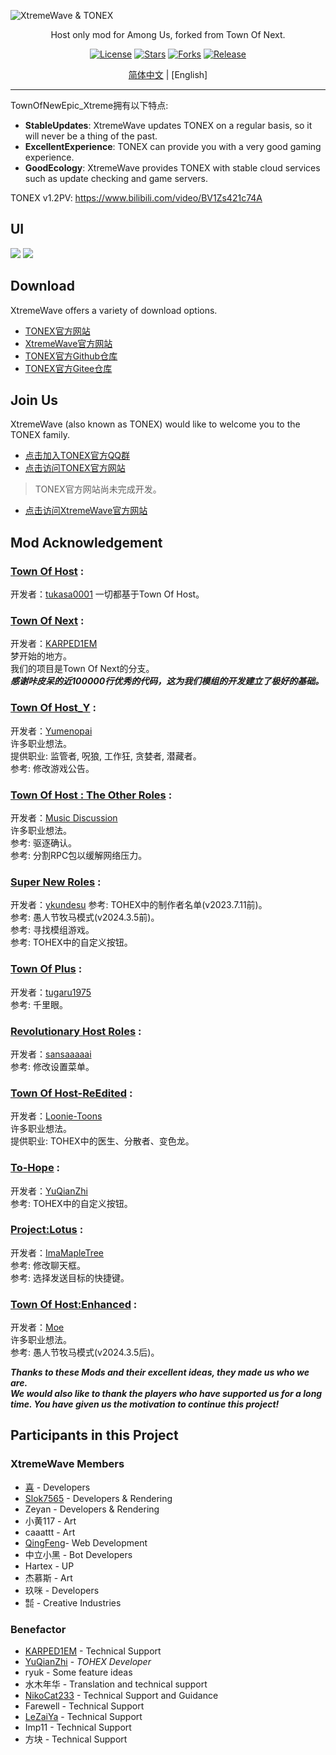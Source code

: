 ![XtremeWave & TONEX](https://cn-sy1.rains3.com/xtremewave/XtremeWave-TONEX.png)
<div align="center">
<p>Host only mod for Among Us, forked from Town Of Next.</p>
<a href="https://github.com/XtremeWave/TownOfNewEpic_Xtreme"><img src="https://badgen.net/badge/License/GPL3.0" alt="License"></a>
<a href="https://github.com/XtremeWave/TownOfNewEpic_Xtreme"><img src="https://badgen.net/github/stars/XtremeWave/TownOfNewEpic_Xtreme" alt="Stars"></a>
<a href="https://github.com/XtremeWave/TownOfNewEpic_Xtreme"><img src="https://badgen.net/github/forks/XtremeWave/TownOfNewEpic_Xtreme" alt="Forks"></a>
<a href="https://github.com/XtremeWave/TownOfNewEpic_Xtreme"><img src="https://badgen.net/github/release/XtremeWave/TownOfNewEpic_Xtreme" alt="Release"></a>
<br>

[简体中文](README.md) | [English]
<hr></div>
TownOfNewEpic_Xtreme拥有以下特点:

- **StableUpdates**: XtremeWave updates TONEX on a regular basis, so it will never be a thing of the past.
- **ExcellentExperience**: TONEX can provide you with a very good gaming experience.
- **GoodEcology**: XtremeWave provides TONEX with stable cloud services such as update checking and game servers.

TONEX v1.2PV: <https://www.bilibili.com/video/BV1Zs421c74A>
## UI
![](https://cn-sy1.rains3.com/xtremewave/TONEX-UI1.png)
![](https://cn-sy1.rains3.com/xtremewave/TONEX-UI2.png)
## Download
XtremeWave offers a variety of download options.
- [TONEX官方网站](https://tonex.cc/download)
- [XtremeWave官方网站](https://www.xtreme.net.cn)
- [TONEX官方Github仓库](https://github.com/XtremeWave/TownOfNewEpic_Xtreme/releases)
- [TONEX官方Gitee仓库](https://gitee.com/TEAM_TONEX/TownOfNewEpic_Xtreme/releases)
## Join Us

XtremeWave (also known as TONEX) would like to welcome you to the TONEX family.<br>
- [点击加入TONEX官方QQ群](https://qm.qq.com/q/9dkVmyBvpY)
- [点击访问TONEX官方网站](https://tonex.cc)
> TONEX官方网站尚未完成开发。
- [点击访问XtremeWave官方网站](https://www.xtreme.net.cn/)

## Mod Acknowledgement

### [Town Of Host](https://github.com/tukasa0001/TownOfHost) :
开发者：[tukasa0001](https://github.com/tukasa0001)
一切都基于Town Of Host。

###  [Town Of Next](https://github.com/KARPED1EM/TownOfNext) :
开发者：[KARPED1EM](https://github.com/KARPED1EM)<br>
梦开始的地方。<br>
我们的项目是Town Of Next的分支。<br>
**_感谢咔皮呆的近100000行优秀的代码，这为我们模组的开发建立了极好的基础。_**

###  [Town Of Host_Y](https://github.com/Yumenopai/TownOfHost_Y) :
开发者：[Yumenopai](https://github.com/Yumenopai)<br>
许多职业想法。<br>
提供职业: 监管者, 呪狼, 工作狂, 贪婪者, 潜藏者。<br>
参考: 修改游戏公告。

###  [Town Of Host : The Other Roles](https://github.com/music-discussion/TownOfHost-TheOtherRoles) :
开发者：[Music Discussion](https://github.com/music-discussion)<br>
许多职业想法。<br>
参考: 驱逐确认。<br>
参考: 分割RPC包以缓解网络压力。

###  [Super New Roles](https://github.com/ykundesu/SuperNewRoles) :
开发者：[ykundesu](https://github.com/ykundesu)
参考: TOHEX中的制作者名单(v2023.7.11前)。<br>
参考: 愚人节牧马模式(v2024.3.5前)。<br>
参考: 寻找模组游戏。<br>
参考: TOHEX中的自定义按钮。

###  [Town Of Plus](https://github.com/tugaru1975/TownOfPlus) :
开发者：[tugaru1975](https://github.com/tugaru1975)<br>
参考: 千里眼。

###  [Revolutionary Host Roles](https://github.com/sansaaaaai/Revolutionary-host-roles) :
开发者：[sansaaaaai](https://github.com/sansaaaaai)<br>
参考: 修改设置菜单。

###  [Town Of Host-ReEdited](https://github.com/Loonie-Toons/TownOfHost-ReEdited) :
开发者：[Loonie-Toons](https://github.com/Loonie-Toons)<br>
许多职业想法。<br>
提供职业: TOHEX中的医生、分散者、变色龙。<br>

###  [To-Hope](https://gitee.com/xigua_ya/to-hope) :
开发者：[YuQianZhi](https://gitee.com/xigua_ya)<br>
参考: TOHEX中的自定义按钮。<br>

###  [Project:Lotus](https://github.com/ImaMapleTree/Lotus) :
开发者：[ImaMapleTree](https://github.com/ImaMapleTree)<br>
参考: 修改聊天框。<br>
参考: 选择发送目标的快捷键。<br>

###  [Town Of Host:Enhanced](https://github.com/0xDrMoe/TownofHost-Enhanced) :
开发者：[Moe](https://github.com/0xDrMoe)<br>
许多职业想法。<br>
参考: 愚人节牧马模式(v2024.3.5后)。

**_Thanks to these Mods and their excellent ideas, they made us who we are._**<br>
**_We would also like to thank the players who have supported us for a long time. You have given us the motivation to
continue this project!_**

## Participants in this Project
### XtremeWave Members
- [喜](https://github.com/Xieiawa) - Developers<br>
- [Slok7565](https://github.com/Slok7565) - Developers & Rendering<br>
- Zeyan - Developers & Rendering<br>
- 小黄117 - Art<br>
- caaattt - Art<br>
-  [QingFeng](https://github.com/QingFeng-awa)- Web Development<br>
-  中立小黑 - Bot Developers<br>
- Hartex - UP<br>
-  杰慕斯 - Art<br>
- 玖咪 - Developers<br>
-  ㍿ - Creative Industries

### Benefactor

- [KARPED1EM](https://github.com/KARPED1EM) - Technical Support
- [YuQianZhi](https://github.com/Night-GUA) - _TOHEX Developer_
- ryuk - Some feature ideas
- 水木年华 - Translation and technical support
- [NikoCat233](https://github.com/NikoCat233) - Technical Support and Guidance
- Farewell - Technical Support
- [LeZaiYa](https://github.com/LezaiYa1) - Technical Support
- Imp11 - Technical Support
- 方块 - Technical Support
